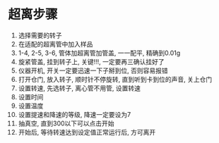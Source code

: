 # 超离步骤

1. 选择需要的转子
2. 在适配的超离管中加入样品
3. 1-4, 2-5, 3-6, 管体加超离管加管盖, 一一配平, 精确到0.01g
4. 旋紧管盖, 挂到转子上, 关键!!!, 一定要再三确认挂好了
5. 仪器开机, 开关一定要迅速一下子掰到位, 否则容易报错
6. 打开仓门, 放入转子, 顺时针不停旋转, 直到听到卡到位的声音, 关上仓门
7. 设置转速, 先选转子, 离心管不用管, 设置转速
8. 设置时间
9. 设置温度
10. 设置提速和降速的等级, 降速一定要设为7
11. 抽真空, 直到300以下可以点击开始
12. 开始后, 等待转速达到设定值正常运行后, 方可离开
